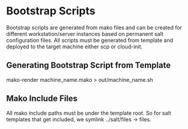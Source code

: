 # Bootstrap Scripts

Bootstrap scripts are generated from mako files and can be created for
different workstation/server instances based on permanent salt configuration
files. All scripts must be generated from template and deployed to the target
machine either scp or cloud-init.

## Generating Bootstrap Script from Template

mako-render machine_name.mako > out/machine_name.sh

## Mako Include Files

All mako include paths must be under the template root. So for salt templates
that get included, we symlink ../salt/files -> files.

